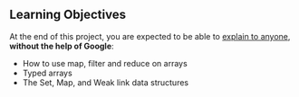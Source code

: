 ## Learning Objectives

At the end of this project, you are expected to be able to [explain to anyone](https://intranet.hbtn.io/rltoken/zzHjkh9ju_sW7hoJXB_gfQ), **without the help of Google**:

- How to use map, filter and reduce on arrays
- Typed arrays
- The Set, Map, and Weak link data structures